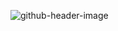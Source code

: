 ![github-header-image](https://user-images.githubusercontent.com/20271259/179352945-0ed8e273-58ac-4c52-a248-52ca242fd3d6.png)
